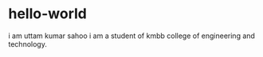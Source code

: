 # hello-world 
i am uttam kumar sahoo
i am a student of kmbb college of engineering and technology.
